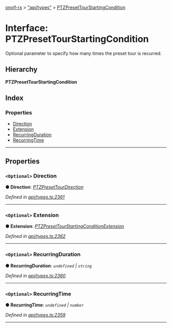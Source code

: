 [onvif-rx](../README.md) > ["api/types"](../modules/_api_types_.md) > [PTZPresetTourStartingCondition](../interfaces/_api_types_.ptzpresettourstartingcondition.md)

# Interface: PTZPresetTourStartingCondition

Optional parameter to specify how many times the preset tour is recurred.

## Hierarchy

**PTZPresetTourStartingCondition**

## Index

### Properties

* [Direction](_api_types_.ptzpresettourstartingcondition.md#direction)
* [Extension](_api_types_.ptzpresettourstartingcondition.md#extension)
* [RecurringDuration](_api_types_.ptzpresettourstartingcondition.md#recurringduration)
* [RecurringTime](_api_types_.ptzpresettourstartingcondition.md#recurringtime)

---

## Properties

<a id="direction"></a>

### `<Optional>` Direction

**● Direction**: *[PTZPresetTourDirection](../enums/_api_types_.ptzpresettourdirection.md)*

*Defined in [api/types.ts:2361](https://github.com/patrickmichalina/onvif-rx/blob/034e4d6/src/api/types.ts#L2361)*

___
<a id="extension"></a>

### `<Optional>` Extension

**● Extension**: *[PTZPresetTourStartingConditionExtension](_api_types_.ptzpresettourstartingconditionextension.md)*

*Defined in [api/types.ts:2362](https://github.com/patrickmichalina/onvif-rx/blob/034e4d6/src/api/types.ts#L2362)*

___
<a id="recurringduration"></a>

### `<Optional>` RecurringDuration

**● RecurringDuration**: *`undefined` \| `string`*

*Defined in [api/types.ts:2360](https://github.com/patrickmichalina/onvif-rx/blob/034e4d6/src/api/types.ts#L2360)*

___
<a id="recurringtime"></a>

### `<Optional>` RecurringTime

**● RecurringTime**: *`undefined` \| `number`*

*Defined in [api/types.ts:2359](https://github.com/patrickmichalina/onvif-rx/blob/034e4d6/src/api/types.ts#L2359)*

___

